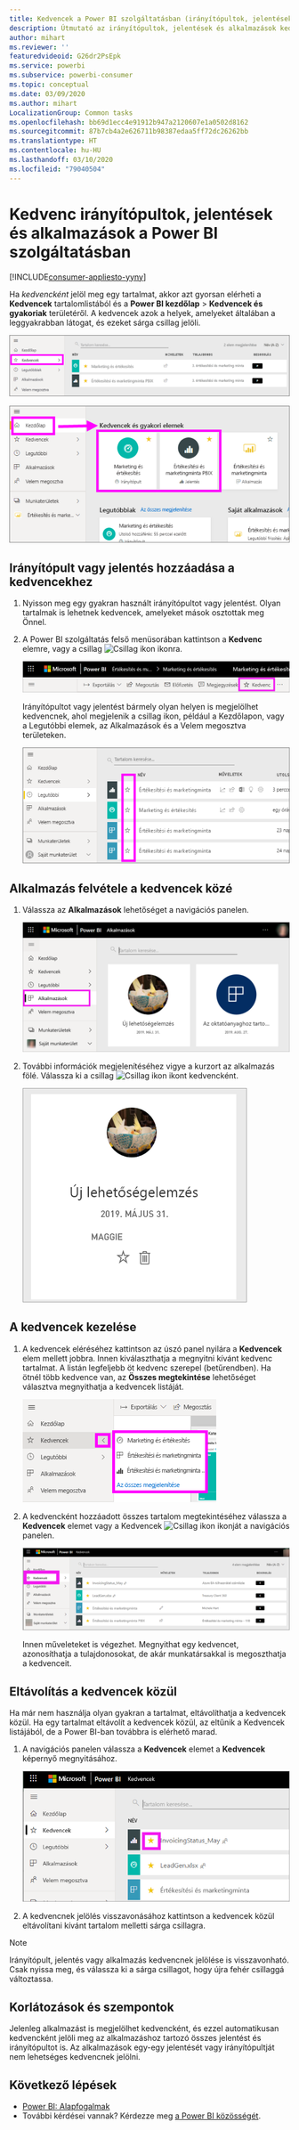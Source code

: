 ```yaml
---
title: Kedvencek a Power BI szolgáltatásban (irányítópultok, jelentések és alkalmazások)
description: Útmutató az irányítópultok, jelentések és alkalmazások kedvencekhez történő hozzáadásához a Power BI szolgáltatásban – dokumentáció
author: mihart
ms.reviewer: ''
featuredvideoid: G26dr2PsEpk
ms.service: powerbi
ms.subservice: powerbi-consumer
ms.topic: conceptual
ms.date: 03/09/2020
ms.author: mihart
LocalizationGroup: Common tasks
ms.openlocfilehash: bb69d1ecc4e91912b947a2120607e1a0502d8162
ms.sourcegitcommit: 87b7cb4a2e626711b98387edaa5ff72dc26262bb
ms.translationtype: HT
ms.contentlocale: hu-HU
ms.lasthandoff: 03/10/2020
ms.locfileid: "79040504"
---
```

# <a name="favorite-dashboards-reports-and-apps-in-the-power-bi-service"></a>Kedvenc irányítópultok, jelentések és alkalmazások a Power BI szolgáltatásban

[!INCLUDE[consumer-appliesto-yyny](../includes/consumer-appliesto-yyny.md)]

Ha *kedvencként* jelöl meg egy tartalmat, akkor azt gyorsan elérheti a **Kedvencek** tartalomlistából és a **Power BI kezdőlap** > **Kedvencek és gyakoriak** területéről. A kedvencek azok a helyek, amelyeket általában a leggyakrabban látogat, és ezeket sárga csillag jelöli.

   ![Kedvencek ikon](./media/end-user-favorite/power-bi-favorite-nav.png)

   ![Kedvencek és gyakori elemek ikon](./media/end-user-favorite/power-bi-home.png)

## <a name="add-a-dashboard-or-report-as-a-favorite"></a>Irányítópult vagy jelentés hozzáadása a kedvencekhez

1. Nyisson meg egy gyakran használt irányítópultot vagy jelentést. Olyan tartalmak is lehetnek kedvencek, amelyeket mások osztottak meg Önnel.

2. A Power BI szolgáltatás felső menüsorában kattintson a **Kedvenc** elemre, vagy a csillag ![Csillag ikon](./media/end-user-favorite/power-bi-favorite-icon.png) ikonra.
   
   ![Kedvenc ikon](./media/end-user-favorite/power-bi-favorite.png)
   
   Irányítópultot vagy jelentést bármely olyan helyen is megjelölhet kedvencnek, ahol megjelenik a csillag ikon, például a Kezdőlapon, vagy a Legutóbbi elemek, az Alkalmazások és a Velem megosztva területeken. 
   
   ![Irányítópult lap sárga csillaggal](./media/end-user-favorite/power-bi-recent.png)

## <a name="add-an-app-as-a-favorite"></a>Alkalmazás felvétele a kedvencek közé

1. Válassza az **Alkalmazások** lehetőséget a navigációs panelen.

   ![Irányítópult](./media/end-user-favorite/power-bi-app.png)

2. További információk megjelenítéséhez vigye a kurzort az alkalmazás fölé. Válassza ki a csillag ![Csillag ikon](./media/end-user-favorite/power-bi-favorite-icon.png) ikont kedvencként.
   
   ![Vigye az egérmutatót az alkalmazás fölé](./media/end-user-favorite/power-bi-hover-app.png)

## <a name="work-with-favorites"></a>A kedvencek kezelése
1. A kedvencek eléréséhez kattintson az úszó panel nyilára a **Kedvencek** elem mellett jobbra. Innen kiválaszthatja a megnyitni kívánt kedvenc tartalmat. A listán legfeljebb öt kedvenc szerepel (betűrendben). Ha ötnél több kedvence van, az **Összes megtekintése** lehetőséget választva megnyithatja a kedvencek listáját. 
   
   ![Kedvencek úszó menü](./media/end-user-favorite/power-bi-favorite-flyout.png)
2. A kedvencként hozzáadott összes tartalom megtekintéséhez válassza a **Kedvencek** elemet vagy a Kedvencek ![Csillag ikon](./media/end-user-favorite/power-bi-favorites-icon.png) ikonját a navigációs panelen. 
   
    ![Kedvencek ablak](./media/end-user-favorite/power-bi-fav-screen.png)
   
   Innen műveleteket is végezhet. Megnyithat egy kedvencet, azonosíthatja a tulajdonosokat, de akár munkatársakkal is megoszthatja a kedvenceit.

## <a name="unfavorite-content"></a>Eltávolítás a kedvencek közül
Ha már nem használja olyan gyakran a tartalmat, eltávolíthatja a kedvencek közül. Ha egy tartalmat eltávolít a kedvencek közül, az eltűnik a Kedvencek listájából, de a Power BI-ban továbbra is elérhető marad.

1. A navigációs panelen válassza a **Kedvencek** elemet a **Kedvencek** képernyő megnyitásához.
   
   ![Kedvencek képernyő](./media/end-user-favorite/power-bi-un-favorite.png)
2. A kedvencnek jelölés visszavonásához kattintson a kedvencek közül eltávolítani kívánt tartalom melletti sárga csillagra.

> [!NOTE]
> Irányítópult, jelentés vagy alkalmazás kedvencnek jelölése is visszavonható. Csak nyissa meg, és válassza ki a sárga csillagot, hogy újra fehér csillaggá változtassa. 
> 
> 
## <a name="limitations-and-considerations"></a>Korlátozások és szempontok
Jelenleg alkalmazást is megjelölhet kedvencként, és ezzel automatikusan kedvencként jelöli meg az alkalmazáshoz tartozó összes jelentést és irányítópultot is. Az alkalmazások egy-egy jelentését vagy irányítópultját nem lehetséges kedvencnek jelölni. 

## <a name="next-steps"></a>Következő lépések
- [Power BI: Alapfogalmak](end-user-basic-concepts.md)
- További kérdései vannak? Kérdezze meg [a Power BI közösségét](https://community.powerbi.com/).

